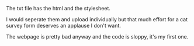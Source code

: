 The txt file has the html and the stylesheet.

I would seperate them and upload individually but that much effort for a cat survey form deserves an applause I don't want.

The webpage is pretty bad anyway and the code is sloppy, it's my first one.
